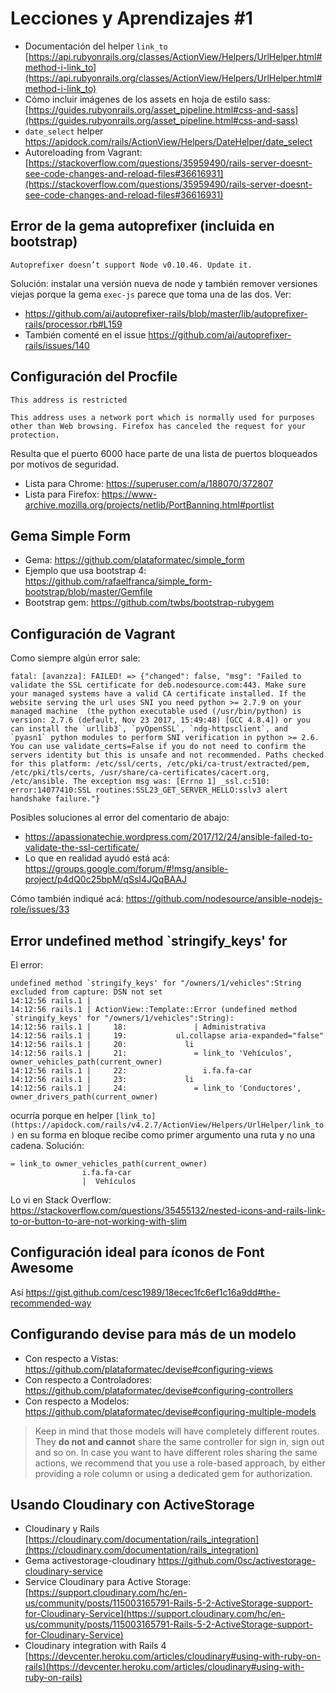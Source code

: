 # Lecciones y Aprendizajes #1

- Documentación del helper `link_to` [https://api.rubyonrails.org/classes/ActionView/Helpers/UrlHelper.html#method-i-link_to](https://api.rubyonrails.org/classes/ActionView/Helpers/UrlHelper.html#method-i-link_to)
- Cómo incluir imágenes de los assets en hoja de estilo sass: [https://guides.rubyonrails.org/asset_pipeline.html#css-and-sass](https://guides.rubyonrails.org/asset_pipeline.html#css-and-sass)
- `date_select` helper https://apidock.com/rails/ActionView/Helpers/DateHelper/date_select
- Autoreloading from Vagrant: [https://stackoverflow.com/questions/35959490/rails-server-doesnt-see-code-changes-and-reload-files#36616931](https://stackoverflow.com/questions/35959490/rails-server-doesnt-see-code-changes-and-reload-files#36616931)


## Error de la gema autoprefixer (incluida en bootstrap)
    Autoprefixer doesn’t support Node v0.10.46. Update it.

Solución: instalar una versión nueva de node y también remover versiones viejas porque la gema `exec-js` parece que toma una de las dos. Ver:

- https://github.com/ai/autoprefixer-rails/blob/master/lib/autoprefixer-rails/processor.rb#L159
- También comenté en el issue https://github.com/ai/autoprefixer-rails/issues/140


## Configuración del Procfile
    This address is restricted
    
    This address uses a network port which is normally used for purposes other than Web browsing. Firefox has canceled the request for your protection.

Resulta que el puerto 6000 hace parte de una lista de puertos bloqueados por motivos de seguridad.

- Lista para Chrome: https://superuser.com/a/188070/372807
- Lista para Firefox: https://www-archive.mozilla.org/projects/netlib/PortBanning.html#portlist


## Gema Simple Form
- Gema: https://github.com/plataformatec/simple_form
- Ejemplo que usa bootstrap 4: https://github.com/rafaelfranca/simple_form-bootstrap/blob/master/Gemfile
- Bootstrap gem: https://github.com/twbs/bootstrap-rubygem


## Configuración de Vagrant

Como siempre algún error sale:

    fatal: [avanzza]: FAILED! => {"changed": false, "msg": "Failed to validate the SSL certificate for deb.nodesource.com:443. Make sure your managed systems have a valid CA certificate installed. If the website serving the url uses SNI you need python >= 2.7.9 on your managed machine  (the python executable used (/usr/bin/python) is version: 2.7.6 (default, Nov 23 2017, 15:49:48) [GCC 4.8.4]) or you can install the `urllib3`, `pyOpenSSL`, `ndg-httpsclient`, and `pyasn1` python modules to perform SNI verification in python >= 2.6. You can use validate_certs=False if you do not need to confirm the servers identity but this is unsafe and not recommended. Paths checked for this platform: /etc/ssl/certs, /etc/pki/ca-trust/extracted/pem, /etc/pki/tls/certs, /usr/share/ca-certificates/cacert.org, /etc/ansible. The exception msg was: [Errno 1] _ssl.c:510: error:14077410:SSL routines:SSL23_GET_SERVER_HELLO:sslv3 alert handshake failure."}

Posibles soluciones al error del comentario de abajo:

- https://apassionatechie.wordpress.com/2017/12/24/ansible-failed-to-validate-the-ssl-certificate/
- Lo que en realidad ayudó está acá: https://groups.google.com/forum/#!msg/ansible-project/p4dQ0c25bpM/qSsI4JQqBAAJ

Cómo también indiqué acá: https://github.com/nodesource/ansible-nodejs-role/issues/33

## Error undefined method `stringify_keys' for

El error:

    undefined method `stringify_keys' for "/owners/1/vehicles":String excluded from capture: DSN not set
    14:12:56 rails.1 |   
    14:12:56 rails.1 | ActionView::Template::Error (undefined method `stringify_keys' for "/owners/1/vehicles":String):
    14:12:56 rails.1 |     18:               | Administrativa
    14:12:56 rails.1 |     19:           ul.collapse aria-expanded="false"
    14:12:56 rails.1 |     20:             li
    14:12:56 rails.1 |     21:               = link_to 'Vehículos', owner_vehicles_path(current_owner)
    14:12:56 rails.1 |     22:                 i.fa.fa-car
    14:12:56 rails.1 |     23:             li
    14:12:56 rails.1 |     24:               = link_to 'Conductores', owner_drivers_path(current_owner)

ocurría porque en helper `[link_to](https://apidock.com/rails/v4.2.7/ActionView/Helpers/UrlHelper/link_to)` en su forma en bloque recibe como primer argumento una ruta y no una cadena. Solución:

    = link_to owner_vehicles_path(current_owner)
                    i.fa.fa-car
                    |  Vehículos

Lo vi en Stack Overflow: https://stackoverflow.com/questions/35455132/nested-icons-and-rails-link-to-or-button-to-are-not-working-with-slim


## Configuración ideal para íconos de Font Awesome

Así https://gist.github.com/cesc1989/18ecec1fc6ef1c16a9dd#the-recommended-way


## Configurando devise para más de un modelo
- Con respecto a Vistas: https://github.com/plataformatec/devise#configuring-views
- Con respecto a Controladores: https://github.com/plataformatec/devise#configuring-controllers
- Con respecto a Modelos: https://github.com/plataformatec/devise#configuring-multiple-models
> Keep in mind that those models will have completely different routes. They **do not and cannot** share the same controller for sign in, sign out and so on. In case you want to have different roles sharing the same actions, we recommend that you use a role-based approach, by either providing a role column or using a dedicated gem for authorization.



## Usando Cloudinary con ActiveStorage
- Cloudinary y Rails [https://cloudinary.com/documentation/rails_integration](https://cloudinary.com/documentation/rails_integration)
- Gema activestorage-cloudinary https://github.com/0sc/activestorage-cloudinary-service
- Service Cloudinary para Active Storage: [https://support.cloudinary.com/hc/en-us/community/posts/115003165791-Rails-5-2-ActiveStorage-support-for-Cloudinary-Service](https://support.cloudinary.com/hc/en-us/community/posts/115003165791-Rails-5-2-ActiveStorage-support-for-Cloudinary-Service)
- Cloudinary integration with Rails 4 [https://devcenter.heroku.com/articles/cloudinary#using-with-ruby-on-rails](https://devcenter.heroku.com/articles/cloudinary#using-with-ruby-on-rails)


